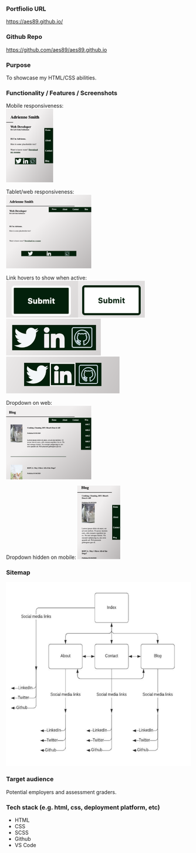 
### Portfiolio URL
https://aes89.github.io/

### Github Repo
https://github.com/aes89/aes89.github.io

### Purpose
To showcase my HTML/CSS abilities.

### Functionality / Features / Screenshots
Mobile responsiveness:
<br /><img src="/docs/indexmobile.png" height="200" />

Tablet/web responsiveness:
<br /><img src="/docs/indexwebtablet.png" height="200" />

Link hovers to show when active:
<br /><img src="/docs/buttoninactive.png" height="100" /><img src="/docs/buttonactivestate.png" height="100" />
<br /><img src="/docs/footerinactive.png" height="100" /><img src="/docs/footeractivestate.png" height="100" />

Dropdown on web:
<br /><img src="/docs/blogdropdown.png" height="200" />

Dropdown hidden on mobile:
<img src="/docs/dropdownhiddenmobile.png" height="200" />

### Sitemap
<img src="/docs/sitemap.jpeg" height="500" />

### Target audience
Potential employers and assessment graders.

### Tech stack (e.g. html, css, deployment platform, etc)
- HTML
- CSS
- SCSS
- Github
- VS Code
